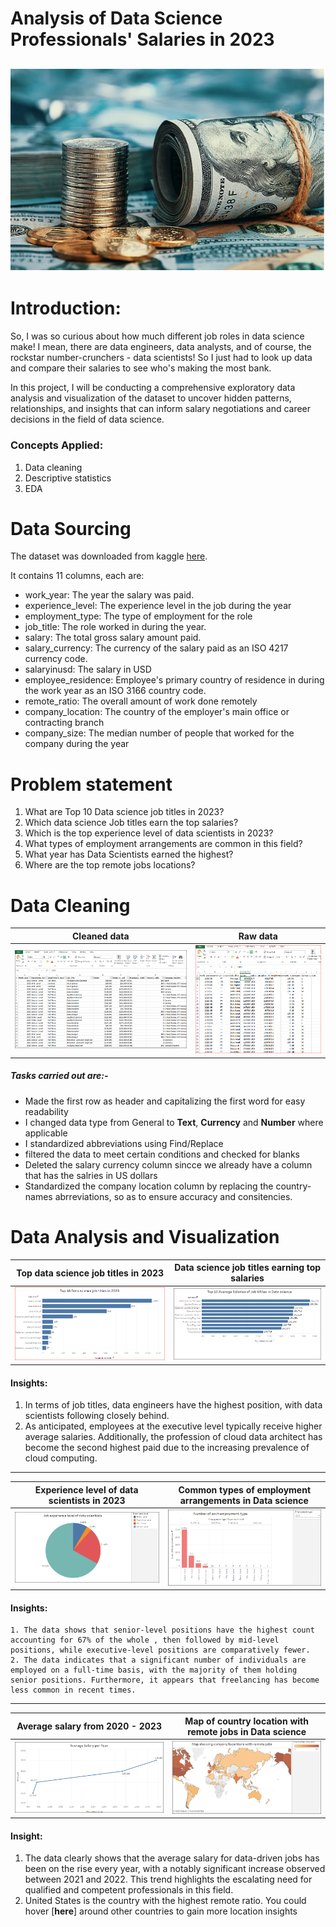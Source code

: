 # Analysis of Data Science Professionals' Salaries in 2023
![](salaries.PNG)
---

# Introduction:
So, I was so curious about how much different job roles in data science make! I mean, there are data engineers, data analysts, and of course, the rockstar number-crunchers - data scientists! So I just had to look up data and compare their salaries to see who's making the most bank.

In this project, I will be conducting a comprehensive exploratory data analysis and visualization of the dataset to uncover hidden patterns, relationships, and insights that can inform salary negotiations and career decisions in the field of data science.

### Concepts Applied:
1.	Data cleaning
2.	Descriptive statistics
3. EDA

# Data Sourcing
The dataset was downloaded from kaggle [here](https://www.kaggle.com/datasets/arnabchaki/data-science-salaries-2023). 

It contains 11 columns, each are:
- work_year: The year the salary was paid.
- experience_level: The experience level in the job during the year
- employment_type: The type of employment for the role
- job_title: The role worked in during the year.
- salary: The total gross salary amount paid.
- salary_currency: The currency of the salary paid as an ISO 4217 currency code.
- salaryinusd: The salary in USD
- employee_residence: Employee's primary country of residence in during the work year as an ISO 3166 country code.
- remote_ratio: The overall amount of work done remotely
- company_location: The country of the employer's main office or contracting branch
- company_size: The median number of people that worked for the company during the year

# Problem statement 
1. What are Top 10 Data science job titles in 2023?
2.	Which data science Job titles earn the top salaries?
3.	Which is the top experience level of data scientists in 2023?
4.	What types of employment arrangements are common in this field?
5.  What year has Data Scientists earned the highest?
8.	Where are the top remote jobs locations?

# Data Cleaning
   Cleaned data            |     Raw data
   :----------------------:|:---------------:
   ![](NewCleanedData.PNG) | ![](Overview_before.PNG)
   
   ##### Tasks carried out are:-
- Made the first row as header and capitalizing the first word for easy readability
- I changed data type from General to **Text**, **Currency** and **Number** where applicable
- I standardized abbreviations using Find/Replace 
- filtered the data to meet certain conditions and checked for blanks
- Deleted the salary currency column sincce we already have a column that has the salries in US dollars
- Standardized the company location column by replacing the country-names abrreviations, so as to ensure accuracy and consitencies.

# Data Analysis and Visualization
 Top data science job titles in 2023           |    Data science job titles earning top salaries
   :----------------------:|:---------------:
   ![](Job_titles.PNG) | ![](AvgSalaries1.PNG)
   #### Insights:
   1. In terms of job titles, data engineers have the highest position, with data scientists following closely behind.
   2. As anticipated, employees at the executive level typically receive higher average salaries. Additionally, the profession of cloud data architect has become the second highest paid due to the increasing prevalence of cloud computing.
  ---
  
   Experience level of data scientists in 2023   |     Common types of employment arrangements in Data science 
   :-----------------------------------------:|:-----------------------:
   ![](Experience_level.PNG)                    | ![](NumberEploymentType.PNG)
   
   #### Insights:
    1. The data shows that senior-level positions have the highest count accounting for 67% of the whole , then followed by mid-level positions, while executive-level positions are comparatively fewer.
    2. The data indicates that a significant number of individuals are employed on a full-time basis, with the majority of them holding senior positions. Furthermore, it appears that freelancing has become less common in recent times.
---
   
  Average salary from 2020 - 2023    |     Map of country location with remote jobs in Data science 
   :-----------------------------------------:|:-----------------------:
  ![](SalaryperYear.PNG)                   | ![](Map1.PNG)
  
     
   #### Insight:
   1. The data clearly shows that the average salary for data-driven jobs has been on the rise every year, with a notably significant increase observed between 2021 and 2022. This trend highlights the escalating need for qualified and competent professionals in this field.
   2. United States is the country with the highest remote ratio. You could hover [**here**] around other countries to gain more location insights
  
   



